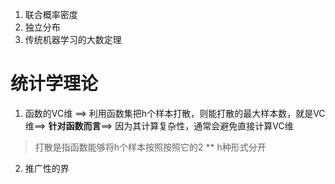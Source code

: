 1. 联合概率密度
2. 独立分布
3. 传统机器学习的大数定理

# 统计学理论
1. 函数的VC维 ==> 利用函数集把h个样本打散，则能打散的最大样本数，就是VC维==> **针对函数而言**==> 因为其计算复杂性，通常会避免直接计算VC维
> 打散是指函数能够将h个样本按照按照它的2 ** h种形式分开

2. 推广性的界
